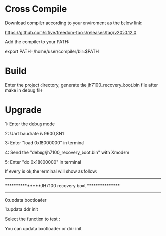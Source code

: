 # Cross Compile
Download compiler according to your enviroment as the below link:

https://github.com/sifive/freedom-tools/releases/tag/v2020.12.0

Add the compiler to your PATH:

export PATH=/home/user/compiler/bin:$PATH

# Build
Enter the project directory, generate the jh7100_recovery_boot.bin file after make in debug file

# Upgrade
1: Enter the debug mode

2: Uart baudrate is 9600,8N1

3: Enter "load 0x18000000" in terminal

4: Send the "debug/jh7100_recovery_boot.bin" with Xmodem

5: Enter "do 0x18000000" in terminal

If every is ok,the terminal will show as follow:

***************************************************

***************JH7100 recovery boot ***************

***************************************************

0:updata bootloader

1:updata ddr init

Select the function to test :

You can updata bootloader or ddr init
	
